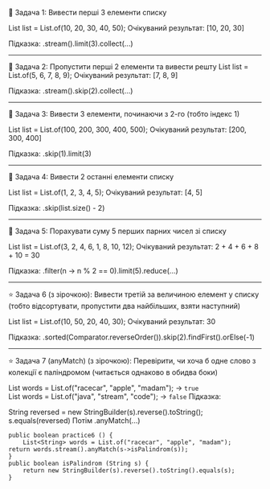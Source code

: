 🔹 Задача 1: Вивести перші 3 елементи списку

List<Integer> list = List.of(10, 20, 30, 40, 50);
Очікуваний результат: [10, 20, 30]

Підказка:
.stream().limit(3).collect(...)

---------------------------------------------------------

🔹 Задача 2: Пропустити перші 2 елементи 
та вивести решту
List<Integer> list = List.of(5, 6, 7, 8, 9);
Очікуваний результат: [7, 8, 9]

Підказка:
.stream().skip(2).collect(...)

---------------------------------------------------------

🔹 Задача 3: Вивести 3 елементи, 
починаючи з 2-го (тобто індекс 1)

List<Integer> list = List.of(100, 200,
300, 400, 500);
Очікуваний результат: [200, 300, 400]

Підказка:
.skip(1).limit(3)

---------------------------------------------------------

🔹 Задача 4: Вивести 2 останні елементи списку

List<Integer> list = List.of(1, 2, 3, 4, 5);
Очікуваний результат: [4, 5]

Підказка:
.skip(list.size() - 2)

--------------------------------------------------------

🔹 Задача 5: Порахувати суму 5 перших парних
чисел зі списку

List<Integer> list = List.of(3, 2, 4, 6, 
1, 8, 10, 12);
Очікуваний результат: 2 + 4 + 6 + 8 + 10 = 30

Підказка:
.filter(n -> n % 2 == 0).limit(5).reduce(...)

-------------------------------------------------------

⭐ Задача 6 (з зірочкою): Вивести третій 
за величиною елемент у списку
(тобто відсортувати, пропустити два найбільших,
взяти наступний)

List<Integer> list = List.of(10, 50, 20, 40, 30);
Очікуваний результат: 30

Підказка:
.sorted(Comparator.reverseOrder()).skip(2).findFirst().orElse(-1)

-------------------------------------------------------

⭐ Задача 7 (anyMatch) (з зірочкою): Перевірити, чи хоча б одне слово з
колекції є паліндромом (читається однаково в обидва боки)

List<String> words = List.of("racecar", "apple", "madam"); → `true`  
List<String> words = List.of("java", "stream", "code"); → `false`
Підказка:

String reversed = new StringBuilder(s).reverse().toString();
s.equals(reversed)
Потім .anyMatch(...)

    public boolean practice6 () {
        List<String> words = List.of("racecar", "apple", "madam");
    return words.stream().anyMatch(s->isPalindrom(s));
    }
    public boolean isPalindrom (String s) {
        return new StringBuilder(s).reverse().toString().equals(s);
    }